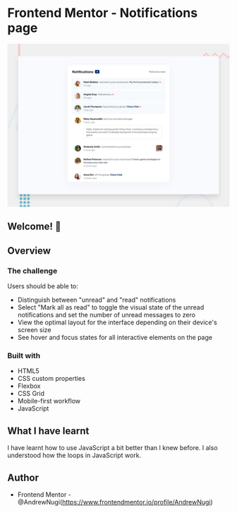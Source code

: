 # Frontend Mentor - Notifications page

![Design preview for the Notifications page coding challenge](./design/desktop-preview.jpg)

## Welcome! 👋

## Overview

### The challenge

Users should be able to:
- Distinguish between "unread" and "read" notifications
- Select "Mark all as read" to toggle the visual state of the unread notifications and set the number of unread messages to zero
- View the optimal layout for the interface depending on their device's screen size
- See hover and focus states for all interactive elements on the page

### Built with

- HTML5 
- CSS custom properties
- Flexbox
- CSS Grid
- Mobile-first workflow
- JavaScript

## What I have learnt

I have learnt how to use JavaScript a bit better than I knew before. I also understood how the loops in JavaScript work.

## Author

- Frontend Mentor - @AndrewNugi(https://www.frontendmentor.io/profile/AndrewNugi)

  
